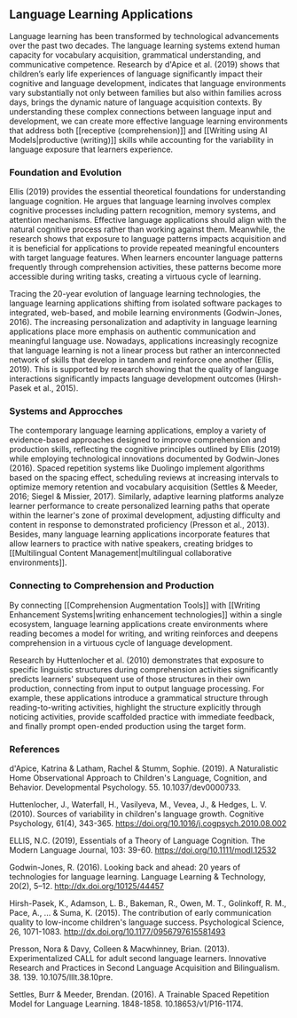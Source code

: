 ## Language Learning Applications
Language learning has been transformed by technological advancements over the past two decades. 
The language learning systems extend human capacity for vocabulary acquisition, grammatical understanding, and communicative competence. 
Research by d'Apice et al. (2019) shows that children’s early life experiences of language significantly impact their cognitive and language development, indicates that language environments vary substantially not only between families but also within families across days, brings the dynamic nature of language acquisition contexts. 
By understanding these complex connections between language input and development, we can create more effective language learning environments that address both [[receptive (comprehension)]] and [[Writing using AI Models|productive (writing)]] skills while accounting for the variability in language exposure that learners experience.

### Foundation and Evolution
Ellis (2019)  provides the essential theoretical foundations for understanding language cognition. 
He argues that language learning involves complex cognitive processes including pattern recognition, memory systems, and attention mechanisms. 
Effective language applications should align with the natural cognitive process rather than working against them. 
Meanwhile, the research shows that exposure to language patterns impacts acquisition and it is beneficial for applications to provide repeated meaningful encounters with target language features. 
When learners encounter language patterns frequently through comprehension activities, these patterns become more accessible during writing tasks, creating a virtuous cycle of learning.

Tracing the 20-year evolution of language learning technologies, the language learning applications shifting from isolated software packages to integrated, web-based, and mobile learning environments (Godwin-Jones, 2016). 
The increasing personalization and adaptivity in language learning applications place more emphasis on authentic communication and meaningful language use. 
Nowadays, applications increasingly recognize that language learning is not a linear process but rather an interconnected network of skills that develop in tandem and reinforce one another (Ellis, 2019). 
This is supported by research showing that the quality of language interactions significantly impacts language development outcomes (Hirsh-Pasek et al., 2015).

### Systems and Approcches
The contemporary language learning applications, employ a variety of evidence-based approaches designed to improve comprehension and production skills, reflecting the cognitive principles outlined by Ellis (2019) while employing technological innovations documented by Godwin-Jones (2016). 
Spaced repetition systems like Duolingo implement algorithms based on the spacing effect, scheduling reviews at increasing intervals to optimize memory retention and vocabulary acquisition (Settles & Meeder, 2016; Siegel & Missier, 2017). 
Similarly, adaptive learning platforms analyze learner performance to create personalized learning paths that operate within the learner's zone of proximal development, adjusting difficulty and content in response to demonstrated proficiency (Presson et al., 2013). 
Besides, many language learning applications incorporate features that allow learners to practice with native speakers, creating bridges to [[Multilingual Content Management|multilingual collaborative environments]].

### Connecting to Comprehension and Production
By connecting [[Comprehension Augmentation Tools]] with [[Writing Enhancement Systems|writing enhancement technologies]] within a single ecosystem, language learning applications create environments where reading becomes a model for writing, and writing reinforces and deepens comprehension in a virtuous cycle of language development.

Research by Huttenlocher et al. (2010) demonstrates that exposure to specific linguistic structures during comprehension activities significantly predicts learners' subsequent use of those structures in their own production, connecting from input to output language processing. 
For example, these applications introduce a grammatical structure through reading-to-writing activities, highlight the structure explicitly through noticing activities, provide scaffolded practice with immediate feedback, and finally prompt open-ended production using the target form.


### References
d'Apice, Katrina & Latham, Rachel & Stumm, Sophie. (2019). A Naturalistic Home Observational Approach to Children's Language, Cognition, and Behavior. Developmental Psychology. 55. 10.1037/dev0000733. 

Huttenlocher, J., Waterfall, H., Vasilyeva, M., Vevea, J., & Hedges, L. V. (2010). Sources of variability in children's language growth. Cognitive Psychology, 61(4), 343-365. https://doi.org/10.1016/j.cogpsych.2010.08.002

ELLIS, N.C. (2019), Essentials of a Theory of Language Cognition. The Modern Language Journal, 103: 39-60. https://doi.org/10.1111/modl.12532

Godwin-Jones, R. (2016). Looking back and ahead: 20 years of technologies for language learning. Language Learning & Technology, 20(2), 5–12. http://dx.doi.org/10125/44457

Hirsh-Pasek, K., Adamson, L. B., Bakeman, R., Owen, M. T., Golinkoff, R. M., Pace, A., ... & Suma, K. (2015). The contribution of early communication quality to low-income children's language success. Psychological Science, 26, 1071-1083. http://dx.doi.org/10.1177/0956797615581493

Presson, Nora & Davy, Colleen & Macwhinney, Brian. (2013). Experimentalized CALL for adult second language learners. Innovative Research and Practices in Second Language Acquisition and Bilingualism. 38. 139. 10.1075/lllt.38.10pre. 

Settles, Burr & Meeder, Brendan. (2016). A Trainable Spaced Repetition Model for Language Learning. 1848-1858. 10.18653/v1/P16-1174. 
